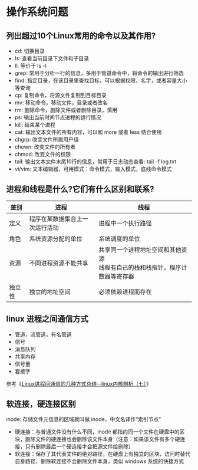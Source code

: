 # 操作系统问题

## 列出超过10个Linux常用的命令以及其作用?

- cd: 切换目录
- ls: 查看当前目录下文件和子目录
- ll: 等价于 ls -l
- grep: 常用于分析一行的信息，多用于管道命令中，将命令的输出进行筛选
- find: 指定目录，在该目录里查找目标，可以根据权限，名字，或者容量大小等查询
- cp: 复制命令，将源文件复制到目标目录
- mv: 移动命令，移动文件，目录或者改名
- rm: 删除命令，删除文件或者删除目录，慎用
- ps: 输出当前时间节点进程的运行情况
- kill: 结束某个进程
- cat: 输出文本文件的所有内容，可以和 more 或者 less 结合使用
- chgrp: 改变文件所属用户组
- chown: 改变文件的所有者
- chmod: 改变文件的权限
- tail: 输出文本文件末尾10行的信息，常用于日志动态查看: tail -f log.txt
- vi/vim: 文本编辑器，可用模式：命令模式，输入模式，底线命令模式

## 进程和线程是什么?它们有什么区别和联系?

|差别|进程|线程|
|--|--|--|
|定义|程序在某数据集合上一次运行活动|进程中一个执行路径|
|角色|系统资源分配的单位|系统调度的单位|
|资源|不同进程资源不能共享|共享同一个进程地址空间和其他资源<br>线程有自己的栈和栈指针，程序计数器等寄存器|
|独立性|独立的地址空间|必须依赖进程而存在|

## linux 进程之间通信方式

- 管道，流管道，有名管道
- 信号
- 消息队列
- 共享内存
- 信号量
- 套接字

参考《[Linux进程间通信的几种方式总结--linux内核剖析（七）](https://blog.csdn.net/gatieme/article/details/50908749)》

## 软连接，硬连接区别

inode: 存储文件元信息的区域就叫做 inode，中文名译作“索引节点”

- 硬连接：与普通文件没有什么不同，inode 都指向同一个文件在硬盘中的区块，删除文件的硬连接也会删除该文件本身（注意：如果该文件有多个硬连接，只有删除最后一个硬连接才会把源文件给删除）
- 软连接：保存了其代表文件的绝对路径，在硬盘上有独立的区块，访问时替代自身路径，删除软连接不会删除文件本身，类似 windows 系统的快捷方式
